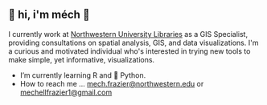 ## :jack_o_lantern: hi, i'm méch :jack_o_lantern:

I currently work at [Northwestern University Libraries](https://www.library.northwestern.edu/index.html) as a GIS Specialist, providing consultations on spatial analysis, GIS, and data visualizations. I'm a curious and motivated individual who's interested in trying new tools to make simple, yet informative, visualizations. 

- I’m currently learning R and :snake: Python.
- How to reach me ... [mech.frazier@northwestern.edu](mailto:mech.frazier@northwestern.edu) or [mechellfrazier1@gmail.com](mechellfrazier1@gmail.com)
